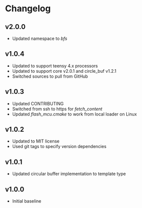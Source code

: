# Changelog

## v2.0.0
- Updated namespace to *bfs*

## v1.0.4
- Updated to support teensy 4.x processors
- Updated to support core v2.0.1 and circle_buf v1.2.1
- Switched sources to pull from GitHub

## v1.0.3
- Updated CONTRIBUTING
- Switched from ssh to https for *fetch_content*
- Updated *flash_mcu.cmake* to work from local loader on Linux

## v1.0.2
- Updated to MIT license
- Used git tags to specify version dependencies

## v1.0.1
- Updated circular buffer implementation to template type

## v1.0.0
- Initial baseline

